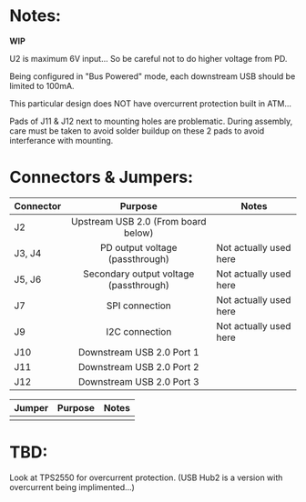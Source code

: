 # Notes:

**WIP**

U2 is maximum 6V input...  So be careful not to do higher voltage from PD.

Being configured in "Bus Powered" mode, each downstream USB should be limited to 100mA.

This particular design does NOT have overcurrent protection built in ATM...

Pads of J11 & J12 next to mounting holes are problematic. During assembly, care must be taken to avoid solder buildup on these 2 pads to avoid interferance with mounting.

# Connectors & Jumpers:

| Connector | Purpose                                | Notes                                      |
| --------- |:--------------------------------------:| -------------------------------------------|
| J2        | Upstream USB 2.0 (From board below)    |                                            |
| J3, J4    | PD output voltage (passthrough)        | Not actually used here                     |
| J5, J6    | Secondary output voltage (passthrough) | Not actually used here                     |
| J7        | SPI connection                         | Not actually used here                     |
| J9        | I2C connection                         | Not actually used here                     |
| J10       | Downstream USB 2.0 Port 1              |                                            |
| J11       | Downstream USB 2.0 Port 2              |                                            |
| J12       | Downstream USB 2.0 Port 3              |                                            |

| Jumper    | Purpose                                | Notes                                      |
| --------- |:--------------------------------------:| -------------------------------------------|
|           |                                        |                                            |

# TBD:

Look at TPS2550 for overcurrent protection. (USB Hub2 is a version with overcurrent being implimented...)
